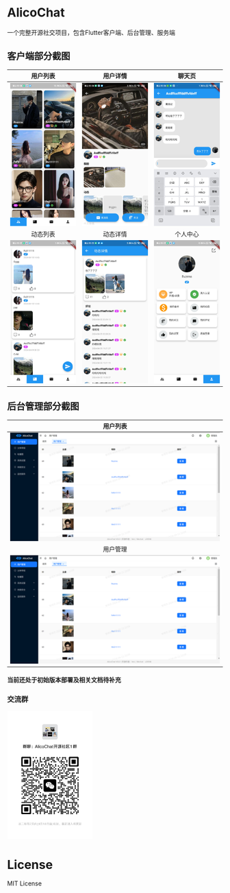 # AlicoChat
一个完整开源社交项目，包含Flutter客户端、后台管理、服务端

## 客户端部分截图
| 用户列表 | 用户详情 | 聊天页 |
|:-:|:-:|:-:|
| <img src="https://github.com/ven-coder/alico-chat/blob/master/images/1.jpg" width=250/> | <img src="https://github.com/ven-coder/alico-chat/blob/master/images/2.jpg" width=250/> | <img src="https://github.com/ven-coder/alico-chat/blob/master/images/3.jpg" width=250/> |
| 动态列表 | 动态详情 | 个人中心 |
| <img src="https://github.com/ven-coder/alico-chat/blob/master/images/4.jpg" width=250/> | <img src="https://github.com/ven-coder/alico-chat/blob/master/images/6.jpg" width=250/> | <img src="https://github.com/ven-coder/alico-chat/blob/master/images/5.jpg" width=250/> |

## 后台管理部分截图
| 用户列表 |
|:-:|
| <img src="https://github.com/ven-coder/alico-chat/blob/master/images/admin_1.jpg" width=1000/> |
| 用户管理 | 
| <img src="https://github.com/ven-coder/alico-chat/blob/master/images/admin_1.jpg" width=1000/> |

#### 当前还处于初始版本部署及相关文档待补充
### 交流群
<img src="https://github.com/ven-coder/alico-chat/blob/master/%E5%BE%AE%E4%BF%A1%E5%9B%BE%E7%89%87_20240411215033.jpg" width=200/>

# License
MIT License
